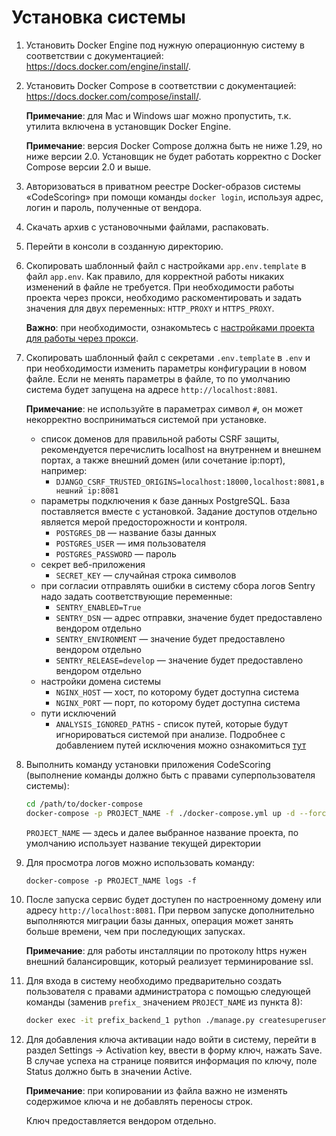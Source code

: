 # Установка системы

1. Установить Docker Engine под нужную операционную систему в соответствии с документацией: <https://docs.docker.com/engine/install/>.
2. Установить Docker Compose в соответствии с документацией: <https://docs.docker.com/compose/install/>.

    **Примечание**: для Mac и Windows шаг можно пропустить, т.к. утилита включена в установщик Docker Engine.

    **Примечание**: версия Docker Compose должна быть не ниже 1.29, но ниже версии 2.0. Установщик не будет работать корректно с Docker Compose версии 2.0 и выше.

3. Авторизоваться в приватном реестре Docker-образов системы «CodeScoring» при помощи команды `docker login`, используя адрес, логин и пароль, полученные от вендора.
4. Скачать архив с установочными файлами, распаковать.
5. Перейти в консоли в созданную директорию.
6. Скопировать шаблонный файл с настройками `app.env.template` в файл `app.env`. Как правило, для корректной работы никаких изменений в файле не требуется. При необходимости работы проекта через прокси, необходимо раскоментировать и задать значения для двух переменных: `HTTP_PROXY` и `HTTPS_PROXY`.

    **Важно**: при необходимости, ознакомьтесь с [настройками проекта для работы через прокси](/on-premise/proxy).

7. Скопировать шаблонный файл с секретами `.env.template` в `.env` и при необходимости изменить параметры конфигурации в новом файле.
Если не менять параметры в файле, то по умолчанию система будет запущена на адресе `http://localhost:8081`.

    **Примечание**: не используйте в параметрах символ `#`, он может некорректно восприниматься системой при установке.

    - список доменов для правильной работы CSRF защиты, рекомендуется перечислить localhost на внутреннем и внешнем портах, а также внешний домен (или сочетание ip:порт), например:
        - `DJANGO_CSRF_TRUSTED_ORIGINS=localhost:18000,localhost:8081,внешний ip:8081`
    - параметры подключения к базе данных PostgreSQL. База поставляется вместе с установкой. Задание доступов отдельно является мерой предосторожности и контроля.
        - `POSTGRES_DB` — название базы данных
        - `POSTGRES_USER` — имя пользователя
        - `POSTGRES_PASSWORD` — пароль
    - секрет веб-приложения
        - `SECRET_KEY` — случайная строка символов
    - при согласии отправлять ошибки в систему сбора логов Sentry надо задать соответствующие переменные:
        - `SENTRY_ENABLED=True`
        - `SENTRY_DSN` — адрес отправки, значение будет предоставлено вендором отдельно
        - `SENTRY_ENVIRONMENT` — значение будет предоставлено вендором отдельно
        - `SENTRY_RELEASE=develop` — значение будет предоставлено вендором отдельно
    - настройки домена системы
        - `NGINX_HOST` — хост, по которому будет доступна система
        - `NGINX_PORT` — порт, по которому будет доступна система
    - пути исключений
        - `ANALYSIS_IGNORED_PATHS` - список путей, которые будут игнорироваться системой при анализе. Подробнее с добавлением путей исключения можно ознакомиться [тут](/on-premise/adding_ignoring_paths/)

8. Выполнить команду установки приложения CodeScoring (выполнение команды должно быть с правами суперпользователя системы):

    ```bash linenums="1"
    cd /path/to/docker-compose
    docker-compose -p PROJECT_NAME -f ./docker-compose.yml up -d --force-recreate --remove-orphans
    ```

    `PROJECT_NAME` — здесь и далее выбранное название проекта, по умолчанию использует название текущей директории

9. Для просмотра логов можно использовать команду:

    `docker-compose -p PROJECT_NAME logs -f`

10. После запуска сервис будет доступен по настроенному домену или адресу `http://localhost:8081`. При первом запуске дополнительно выполняются миграции базы данных, операция может занять больше времени, чем при последующих запусках.

    **Примечание**: для работы инсталляции по протоколу https нужен внешний балансировщик, который реализует терминирование ssl.

11. Для входа в систему необходимо предварительно создать пользователя с правами администратора с помощью следующей команды (заменив `prefix_` значением `PROJECT_NAME` из пункта 8):

    ```bash linenums="1"
    docker exec -it prefix_backend_1 python ./manage.py createsuperuser
    ```

12. Для добавления ключа активации надо войти в систему, перейти в раздел Settings -> Activation key, ввести в форму ключ, нажать Save. В случае успеха на странице появится информация по ключу, поле Status должно быть в значении Active.

    **Примечание**: при копировании из файла важно не изменять содержимое ключа и не добавлять переносы строк.

    Ключ предоставляется вендором отдельно.
